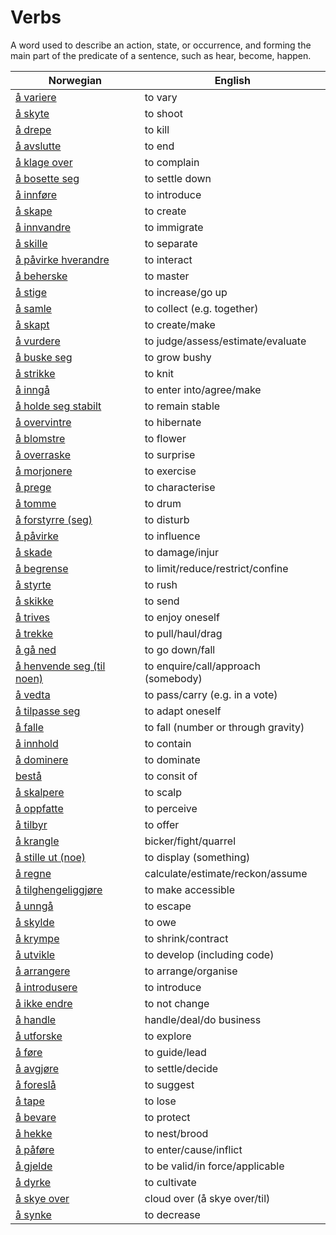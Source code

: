 # Verbs

A word used to describe an action, state, or occurrence, and forming the main part of the predicate of a sentence, such as hear, become, happen.

| Norwegian | English |
| --- | --- |
| [å variere](https://www.ordnett.no/search?language=no&phrase=å%20variere) | to vary |
| [å skyte](https://www.ordnett.no/search?language=no&phrase=å%20skyte) | to shoot |
| [å drepe](https://www.ordnett.no/search?language=no&phrase=å%20drepe) | to kill |
| [å avslutte](https://www.ordnett.no/search?language=no&phrase=å%20avslutte) | to end |
| [å klage over](https://www.ordnett.no/search?language=no&phrase=å%20klage%20over) | to complain |
| [å bosette seg](https://www.ordnett.no/search?language=no&phrase=å%20bosette%20seg) | to settle down |
| [å innføre](https://www.ordnett.no/search?language=no&phrase=å%20innføre) | to introduce |
| [å skape](https://www.ordnett.no/search?language=no&phrase=å%20skape) | to create |
| [å innvandre](https://www.ordnett.no/search?language=no&phrase=å%20innvandre) | to immigrate |
| [å skille](https://www.ordnett.no/search?language=no&phrase=å%20skille) | to separate |
| [å påvirke hverandre](https://www.ordnett.no/search?language=no&phrase=å%20påvirke%20hverandre) | to interact |
| [å beherske](https://www.ordnett.no/search?language=no&phrase=å%20beherske) | to master |
| [å stige](https://www.ordnett.no/search?language=no&phrase=å%20stige) | to increase/go up |
| [å samle](https://www.ordnett.no/search?language=no&phrase=å%20samle) | to collect (e.g. together) |
| [å skapt](https://www.ordnett.no/search?language=no&phrase=å%20skapt) | to create/make |
| [å vurdere](https://www.ordnett.no/search?language=no&phrase=å%20vurdere) | to judge/assess/estimate/evaluate |
| [å buske seg](https://www.ordnett.no/search?language=no&phrase=å%20buske%20seg) | to grow bushy |
| [å strikke](https://www.ordnett.no/search?language=no&phrase=å%20strikke) | to knit |
| [å inngå](https://www.ordnett.no/search?language=no&phrase=å%20inngå) | to enter into/agree/make |
| [å holde seg stabilt](https://www.ordnett.no/search?language=no&phrase=å%20holde%20seg%20stabilt) | to remain stable |
| [å overvintre](https://www.ordnett.no/search?language=no&phrase=å%20overvintre) | to hibernate |
| [å blomstre](https://www.ordnett.no/search?language=no&phrase=å%20blomstre) | to flower |
| [å overraske](https://www.ordnett.no/search?language=no&phrase=å%20overraske) | to surprise |
| [å morjonere](https://www.ordnett.no/search?language=no&phrase=å%20morjonere) | to exercise |
| [å prege](https://www.ordnett.no/search?language=no&phrase=å%20prege) | to characterise |
| [å tomme](https://www.ordnett.no/search?language=no&phrase=å%20tomme) | to drum |
| [å forstyrre (seg)](https://www.ordnett.no/search?language=no&phrase=å%20forstyrre%20(seg)) | to disturb |
| [å påvirke](https://www.ordnett.no/search?language=no&phrase=å%20påvirke) | to influence |
| [å skade](https://www.ordnett.no/search?language=no&phrase=å%20skade) | to damage/injur |
| [å begrense](https://www.ordnett.no/search?language=no&phrase=å%20begrense) | to limit/reduce/restrict/confine |
| [å styrte](https://www.ordnett.no/search?language=no&phrase=å%20styrte) | to rush |
| [å skikke](https://www.ordnett.no/search?language=no&phrase=å%20skikke) | to send |
| [å trives](https://www.ordnett.no/search?language=no&phrase=å%20trives) | to enjoy oneself |
| [å trekke](https://www.ordnett.no/search?language=no&phrase=å%20trekke) | to pull/haul/drag |
| [å gå ned](https://www.ordnett.no/search?language=no&phrase=å%20gå%20ned) | to go down/fall |
| [å henvende seg (til noen)](https://www.ordnett.no/search?language=no&phrase=å%20henvende%20seg%20(til%20noen)) | to enquire/call/approach (somebody) |
| [å vedta](https://www.ordnett.no/search?language=no&phrase=å%20vedta) | to pass/carry (e.g. in a vote) |
| [å tilpasse seg](https://www.ordnett.no/search?language=no&phrase=å%20tilpasse%20seg) | to adapt oneself |
| [å falle](https://www.ordnett.no/search?language=no&phrase=å%20falle) | to fall (number or through gravity) |
| [å innhold](https://www.ordnett.no/search?language=no&phrase=å%20innhold) | to contain |
| [å dominere](https://www.ordnett.no/search?language=no&phrase=å%20dominere) | to dominate |
| [bestå](https://www.ordnett.no/search?language=no&phrase=bestå) | to consit of |
| [å skalpere](https://www.ordnett.no/search?language=no&phrase=å%20skalpere) | to scalp |
| [å oppfatte](https://www.ordnett.no/search?language=no&phrase=å%20oppfatte) | to perceive |
| [å tilbyr](https://www.ordnett.no/search?language=no&phrase=å%20tilbyr) | to offer |
| [å krangle](https://www.ordnett.no/search?language=no&phrase=å%20krangle) | bicker/fight/quarrel |
| [å stille ut (noe)](https://www.ordnett.no/search?language=no&phrase=å%20stille%20ut%20(noe)) | to display (something) |
| [å regne](https://www.ordnett.no/search?language=no&phrase=å%20regne) | calculate/estimate/reckon/assume |
| [å tilghengeliggjøre](https://www.ordnett.no/search?language=no&phrase=å%20tilghengeliggjøre) | to make accessible |
| [å unngå](https://www.ordnett.no/search?language=no&phrase=å%20unngå) | to escape |
| [å skylde](https://www.ordnett.no/search?language=no&phrase=å%20skylde) | to owe |
| [å krympe](https://www.ordnett.no/search?language=no&phrase=å%20krympe) | to shrink/contract |
| [å utvikle](https://www.ordnett.no/search?language=no&phrase=å%20utvikle) | to develop (including code) |
| [å arrangere](https://www.ordnett.no/search?language=no&phrase=å%20arrangere) | to arrange/organise |
| [å introdusere](https://www.ordnett.no/search?language=no&phrase=å%20introdusere) | to introduce |
| [å ikke endre](https://www.ordnett.no/search?language=no&phrase=å%20ikke%20endre) | to not change |
| [å handle](https://www.ordnett.no/search?language=no&phrase=å%20handle) | handle/deal/do business |
| [å utforske](https://www.ordnett.no/search?language=no&phrase=å%20utforske) | to explore |
| [å føre](https://www.ordnett.no/search?language=no&phrase=å%20føre) | to guide/lead |
| [å avgjøre](https://www.ordnett.no/search?language=no&phrase=å%20avgjøre) | to settle/decide |
| [å foreslå](https://www.ordnett.no/search?language=no&phrase=å%20foreslå) | to suggest |
| [å tape](https://www.ordnett.no/search?language=no&phrase=å%20tape) | to lose |
| [å bevare](https://www.ordnett.no/search?language=no&phrase=å%20bevare) | to protect |
| [å hekke](https://www.ordnett.no/search?language=no&phrase=å%20hekke) | to nest/brood |
| [å påføre](https://www.ordnett.no/search?language=no&phrase=å%20påføre) | to enter/cause/inflict |
| [å gjelde](https://www.ordnett.no/search?language=no&phrase=å%20gjelde) | to be valid/in force/applicable |
| [å dyrke](https://www.ordnett.no/search?language=no&phrase=å%20dyrke) | to cultivate |
| [å skye over](https://www.ordnett.no/search?language=no&phrase=å%20skye%20over) | cloud over (å skye over/til) |
| [å synke](https://www.ordnett.no/search?language=no&phrase=å%20synke) | to decrease |

